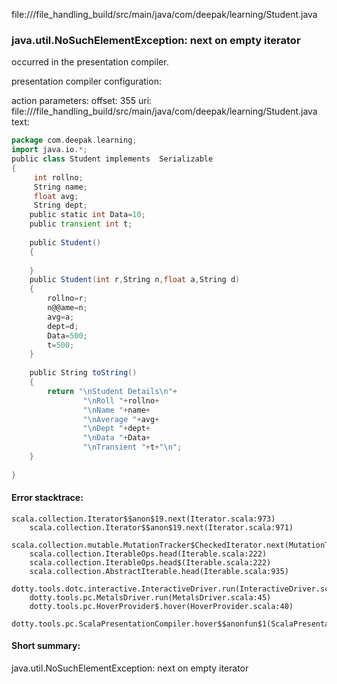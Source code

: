file://<WORKSPACE>/file_handling_build/src/main/java/com/deepak/learning/Student.java
### java.util.NoSuchElementException: next on empty iterator

occurred in the presentation compiler.

presentation compiler configuration:


action parameters:
offset: 355
uri: file://<WORKSPACE>/file_handling_build/src/main/java/com/deepak/learning/Student.java
text:
```scala
package com.deepak.learning;
import java.io.*;
public class Student implements  Serializable
{
     int rollno;
     String name;
     float avg;
     String dept;
    public static int Data=10;
    public transient int t;
    
    public Student()
    {
        
    }
    public Student(int r,String n,float a,String d)
    {
        rollno=r;
        n@@ame=n;
        avg=a;
        dept=d;
        Data=500;
        t=500;
    }
    
    public String toString()
    {
        return "\nStudent Details\n"+
                "\nRoll "+rollno+
                "\nName "+name+
                "\nAverage "+avg+
                "\nDept "+dept+
                "\nData "+Data+
                "\nTransient "+t+"\n";
    }
    
}

```



#### Error stacktrace:

```
scala.collection.Iterator$$anon$19.next(Iterator.scala:973)
	scala.collection.Iterator$$anon$19.next(Iterator.scala:971)
	scala.collection.mutable.MutationTracker$CheckedIterator.next(MutationTracker.scala:76)
	scala.collection.IterableOps.head(Iterable.scala:222)
	scala.collection.IterableOps.head$(Iterable.scala:222)
	scala.collection.AbstractIterable.head(Iterable.scala:935)
	dotty.tools.dotc.interactive.InteractiveDriver.run(InteractiveDriver.scala:164)
	dotty.tools.pc.MetalsDriver.run(MetalsDriver.scala:45)
	dotty.tools.pc.HoverProvider$.hover(HoverProvider.scala:40)
	dotty.tools.pc.ScalaPresentationCompiler.hover$$anonfun$1(ScalaPresentationCompiler.scala:376)
```
#### Short summary: 

java.util.NoSuchElementException: next on empty iterator